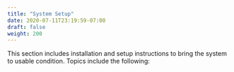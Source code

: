 ```yaml
---
title: "System Setup"
date: 2020-07-11T23:19:59-07:00
draft: false
weight: 200
---
```


This section includes installation and setup instructions to bring the system to usable condition. Topics include the following:
